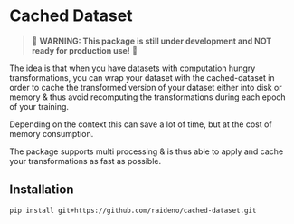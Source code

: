 # Cached Dataset

> 🚨 **WARNING: This package is still under development and NOT ready for production use!** 🚨

The idea is that when you have datasets with computation hungry transformations, you can wrap your dataset with the cached-dataset in order to cache the transformed version of your dataset either into disk or memory & thus avoid recomputing the transformations during each epoch of your training.

Depending on the context this can save a lot of time, but at the cost of memory consumption.

The package supports multi processing & is thus able to apply and cache your transformations as fast as possible.

## Installation

```
pip install git+https://github.com/raideno/cached-dataset.git
```
